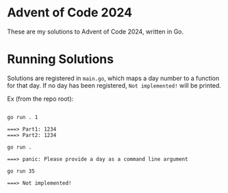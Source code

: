 # Advent of Code 2024
These are my solutions to Advent of Code 2024, written in Go.

# Running Solutions

Solutions are registered in `main.go`, which maps a day number to a function for that day. If no day has been registered, `Not implemented!` will be printed.

Ex (from the repo root):

```

go run . 1

===> Part1: 1234
===> Part2: 1234

go run .

===> panic: Please provide a day as a command line argument

go run 35

===> Not implemented!

```

